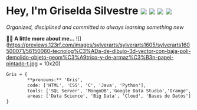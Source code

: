 # Hey, I'm Griselda Silvestre ![](https://www.gifsanimados.org/data/media/50/flor-imagen-animada-0354.gif) ![](https://www.gifsanimados.org/data/media/50/flor-imagen-animada-0318.gif) ![](https://www.gifsanimados.org/data/media/50/flor-imagen-animada-0303.gif) ![](https://www.gifsanimados.org/data/media/278/sol-imagen-animada-0758.gif)

*Organized, disciplined and committed to always learning something new*



:pouting_woman: **A little more about me...**
![](https://previews.123rf.com/images/sylverarts/sylverarts1605/sylverarts160500071/56150060-tecnolog%C3%ADa-de-dibujo-3d-vector-con-baja-poli-demolido-objeto-geom%C3%A9trico-y-de-armaz%C3%B3n-papel-pintado-t.jpg = 10x20)


```diff
Gris = {
        **pronouns:** 'Gris',
        code: ['HTML', 'CSS', 'C', 'Java', 'Python'],
        tools: ['SQL Server', 'MongoDB','Google Data Studio','Orange', 'Excel Intermedio'],
        areas: ['Data Science', 'Big Data', 'Cloud', 'Bases de Datos']
}
```
<!---
Gris-95/Gris-95 is a ✨ special ✨ repository because its `README.md` (this file) appears on your GitHub profile.
You can click the Preview link to take a look at your changes.
--->
